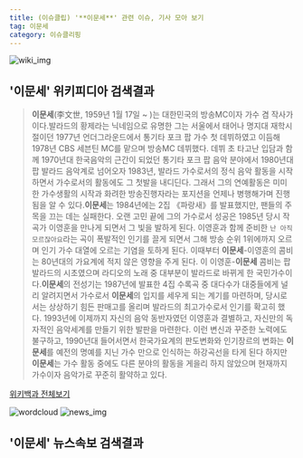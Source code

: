 ```yaml
---
title: (이슈클립) '**이문세**' 관련 이슈, 기사 모아 보기
tag: 이문세
category: 이슈클리핑
---
```

![wiki_img](https://user-images.githubusercontent.com/42597476/44503234-41136a80-a6d0-11e8-9071-6fc6418eafe4.png)
## **'**이문세**'** 위키피디아 검색결과
>**이문세**(李文世, 1959년 1월 17일 ~ )는 대한민국의 방송MC이자 가수 겸 작사가이다.발라드의 황제라는 닉네임으로 유명한 그는 서울에서 태어나 명지대 재학시절이던 1977년 언더그라운드에서 통기타 포크 팝 가수 첫 데뷔하였고 이듬해 1978년 CBS 세븐틴 MC를 맡으며 방송MC 데뷔했다. 데뷔 초 타고난 입담과 함께 1970년대 한국음악의 근간이 되었던 통기타 포크 팝 음악 분야에서 1980년대 팝 발라드 음악계로 넘어오자 1983년, 발라드 가수로서의 정식 음악 활동을 시작하면서 가수로서의 활동에도 그 첫발을 내디딘다. 그래서 그의 연예활동은 미미한 가수생활의 시작과 화려한 방송진행자라는 포지션을 언제나 병행해가며 진행됨을 알 수 있다.**이문세**는 1984년에는 2집 《파랑새》를 발표했지만, 팬들의 주목을 끄는 데는 실패한다. 오랜 고민 끝에 그의 가수로서 성공은 1985년 당시 작곡가 이영훈을 만나게 되면서 그 빛을 발하게 된다. 이영훈과 함께 준비한 `난 아직 모르잖아요`라는 곡이 폭발적인 인기를 끌게 되면서 그해 방송 순위 1위에까지 오르며 인기 가수 대열에 오르는 기염을 토하게 된다. 이때부터 **이문세**-이영훈의 콤비는 80년대의 가요계에 적지 않은 영향을 주게 된다. 이 이영훈-**이문세** 콤비는 팝발라드의 시초였으며 라디오의 노래 중 대부분이 발라드로 바뀌게 한 국민가수이다.**이문세**의 전성기는 1987년에 발표한 4집 수록곡 중 대다수가 대중들에게 널리 알려지면서 가수로서 **이문세**의 입지를 세우게 되는 계기를 마련하며, 당시로서는 상상하기 힘든 판매고를 올리며 발라드의 최고가수로서 인기를 확고히 했다. 1993년에 이제까지 자신의 음악 동반자였던 이영훈과 결별하고, 자신만의 독자적인 음악세계를 만들기 위한 발판을 마련한다. 이런 변신과 꾸준한 노력에도 불구하고, 1990년대 들어서면서 한국가요계의 판도변화와 인기장르의 변화는 **이문세**를 예전의 명예를 지닌 가수 만으로 인식하는 하강곡선을 타게 된다 하지만 **이문세**는 가수 활동 중에도 다른 분야의 활동을 게을리 하지 않았으며 현재까지 가수이자 음악가로 꾸준히 활약하고 있다.

<a href="https://ko.wikipedia.org/wiki/이문세" target="_blank">위키백과 전체보기</a>

![wordcloud](https://s3.ap-northeast-2.amazonaws.com/lyrics101-wordcloud/2018-09-20-1537375553.png)
![news_img](https://user-images.githubusercontent.com/42597476/44507050-1206f400-a6e4-11e8-8d98-7ffbfebb353f.png)
## **'**이문세**'** 뉴스속보 검색결과

